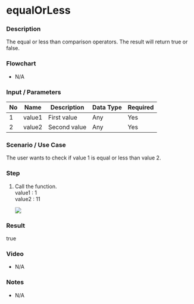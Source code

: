 # equalOrLess

### Description

The equal or less than comparison operators. The result will return true or false.

### Flowchart

- N/A 

### Input / Parameters

| No | Name | Description | Data Type | Required |
| ------ | ------ | ------ |------ | ------ |
| 1 | value1 | First value | Any | Yes  |
| 2 | value2 | Second value | Any | Yes   |

### Scenario / Use Case

The user wants to check if value 1 is equal or less than value 2.

### Step

1. Call the function.<br>
	value1 :  1<br />
   value2 : 11<br />

    ![](../../../../document/function/Comparation/equalOrLess/equalOrLess-step-1.png?raw=true)

### Result

true

### Video

- N/A

<!--[![Video](http://i.imgur.com/Ot5DWAW.png)](https://youtu.be/StTqXEQ2l-Y?t=35s)-->

### Notes

- N/A